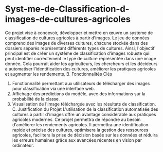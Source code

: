 # Syst-me-de-Classification-d-images-de-cultures-agricoles
Ce projet vise à concevoir, développer et mettre en œuvre un système de classification de cultures
agricoles à partir d'images. Le jeu de données comprend des images de diverses cultures, chacune
stockée dans des dossiers séparés représentant différents types de cultures. Ainsi, l'objectif principal
est de créer un système de classification d'images robuste qui peut identifier correctement le type de
culture représentée dans une image donnée. Cela pourrait aider les agriculteurs, les chercheurs et les
décideurs à automatiser l'identification des cultures, améliorer les pratiques agricoles et augmenter
les rendements.
B. Fonctionnalités Clés
1. Fonctionnalité permettant aux utilisateurs de télécharger des images pour
classification via une interface web.
2. Affichage des prédictions du modèle, avec des informations sur la probabilité de la
classe.
3. Visualisation de l'image téléchargée avec les résultats de classification.
C. Justification du Projet
L'utilisation de la classification automatisée des cultures à partir d'images offre un avantage
considérable aux pratiques agricoles modernes. Ce projet permettra de répondre au besoin
d'améliorer les rendements agricoles. Il permettra une identification rapide et précise des cultures,
optimisera la gestion des ressources agricoles, facilitera la prise de décision basée sur les données et
réduira les erreurs humaines grâce aux avancées récentes en vision par ordinateur.
